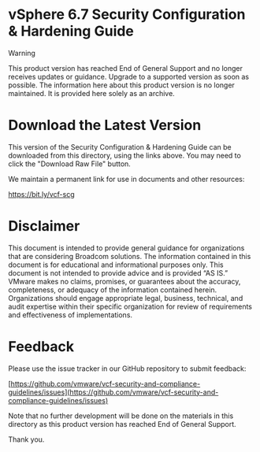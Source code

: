 # vSphere 6.7 Security Configuration & Hardening Guide

> [!WARNING]  
> This product version has reached End of General Support and no longer receives updates or guidance.
> Upgrade to a supported version as soon as possible. The information here about this product version
> is no longer maintained. It is provided here solely as an archive.

# Download the Latest Version

This version of the Security Configuration & Hardening Guide can be downloaded from this directory, using the links above. You may need to click the "Download Raw File" button.

We maintain a permanent link for use in documents and other resources:

https://bit.ly/vcf-scg

# Disclaimer

This document is intended to provide general guidance for organizations that are considering Broadcom solutions. The information contained in this document is for educational and informational purposes only. This document is not intended to provide advice and is provided “AS IS.” VMware makes no claims, promises, or guarantees about the accuracy, completeness, or adequacy of the information contained herein. Organizations should engage appropriate legal, business, technical, and audit expertise within their specific organization for review of requirements and effectiveness of implementations.

# Feedback

Please use the issue tracker in our GitHub repository to submit feedback:

[https://github.com/vmware/vcf-security-and-compliance-guidelines/issues](https://github.com/vmware/vcf-security-and-compliance-guidelines/issues)

Note that no further development will be done on the materials in this directory as this product version has reached End of General Support.

Thank you.